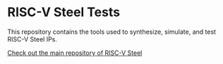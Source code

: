 # RISC-V Steel Tests

This repository contains the tools used to synthesize, simulate, and test RISC-V Steel IPs.

[Check out the main repository of RISC-V Steel](https://github.com/riscv-steel/riscv-steel/)
